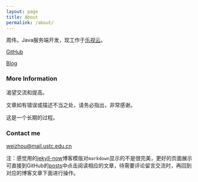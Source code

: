 ```yaml
---
layout: page
title: About
permalink: /about/
---
```


周伟，Java服务端开发，现工作于[乐视云](http://www.lecloud.com/zh-cn/)。

[GitHub](https://github.com/lfckop/)

[Blog](https://lfckop.github.io/)

### More Information

渴望交流和提高。

文章如有错误或描述不当之处，请务必指出，非常感谢。

这是一个长期的过程。

### Contact me

[weizhou@mail.ustc.edu.cn](mailto:weizhou@mail.ustc.edu.cn)

注：感觉用的[jekyll-now](https://github.com/barryclark/jekyll-now)博客模版对`markdown`显示的不是很完美，更好的页面展示可直接到GitHub的[posts](https://github.com/lfckop/lfckop.github.io/tree/master/_posts)中点击阅读相应的文章，待需要评论留言交流时，再回到对应的博客文章下面进行操作。
